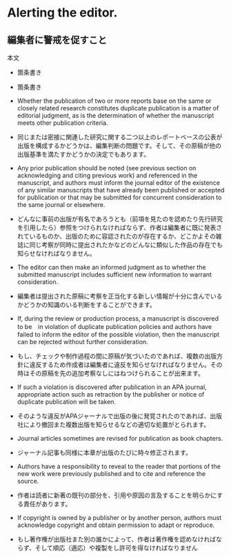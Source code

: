 # Alerting the editor.
## 編集者に警戒を促すこと
本文
- 箇条書き
- 箇条書き

- Whether the publication of two or more reports base on the same or closely related research constitutes duplicate publication is a matter of editorial judgment, as is the determination of whether the manuscript meets other publication criteria.
- 同じまたは密接に関連した研究に関する二つ以上のレポートベースの公表が出版を構成するかどうかは、編集判断の問題です。そして、その原稿が他の出版基準を満たすかどうかの決定でもあります。
- Any prior publication should be noted (see previous section on acknowledging and citing previous work) and referenced in the manuscript, and authors must inform the journal editor of the existence of any similar manuscripts that have already been published or accepted for publication or that may be submitted for concurrent consideration to the same journal or elsewhere.
- どんなに事前の出版が有名であろうとも（前項を見たのを認めたり先行研究を引用したら）参照をつけられなければならず、作者は編集者に既に発表されているものか、出版のために容認されたのが存在するか、どこかよその雑誌に同じ考察が同時に提出されたかなどのどんなに類似した作品の存在でも知らせなければなりません。
- The editor can then make an informed judgment as to whether the submitted manuscript includes sufficient new information to warrant consideration.
- 編集者は提出された原稿に考察を正当化する新しい情報が十分に含んでいるかどうかの知識のいる判断をすることができます。
- If, during the review or production process, a manuscript is discovered to be　in violation of duplicate publication policies and authors have failed to inform the editor of the possible violation, then the manuscript can be rejected without further consideration.
- もし、チェックや制作過程の間に原稿が気づいたのであれば、複数の出版方針に違反するため作成者は編集者に違反を知らせなければなりません。その時はその原稿を先の追加考察なしにはねつけられることが出来ます。

- If such a violation is discovered after publication in an APA journal, appropriate action such as retraction by the publisher or notice of duplicate publication will be taken.
- そのような違反がAPAジャーナルで出版の後に発覚されたのであれば、出版社により撤回また複数出版を知らせるなどの適切な処置がとられます。
- Journal articles sometimes are revised for publication as book chapters.
- ジャーナル記事も同様に本章が出版のたびに時々修正されます。
- Authors have a responsibility to reveal to the reader that portions of the new work were previously published and to cite and reference the source.
- 作者は読者に新著の既刊の部分を、引用や原因の言及することを明らかにする責任があります。
- If copyright is owned by a publisher or by another person, authors must acknowledge copyright and obtain permission to adapt or reproduce.
- もし著作権が出版社また別の誰かによって、作者は著作権を認めなければならず、そして順応（適応）や複製をし許可を得なければなりません
